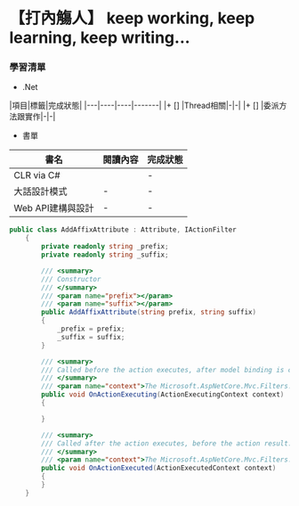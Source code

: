 # 【打內觴人】 keep working, keep learning, keep writing... #

### 學習清單 ###

+ .Net 
 
|項目|標籤|完成狀態|
|---|----|----|-------|
|+ [] |Thread相關|-|-|
|+ [] |委派方法跟實作|-|-|


+ 書單
 
|書名|閱讀內容|完成狀態|
|----|----|-------|
|CLR via C#||-|
|大話設計模式|-|-|
|Web API建構與設計|-|-|


``` C#
public class AddAffixAttribute : Attribute, IActionFilter
    {
        private readonly string _prefix;
        private readonly string _suffix;

        /// <summary>
        /// Constructor
        /// </summary>
        /// <param name="prefix"></param>
        /// <param name="suffix"></param>
        public AddAffixAttribute(string prefix, string suffix)
        {
            _prefix = prefix;
            _suffix = suffix;
        }

        /// <summary>
        /// Called before the action executes, after model binding is complete.
        /// </summary>
        /// <param name="context">The Microsoft.AspNetCore.Mvc.Filters.ActionExecutedContext.</param>
        public void OnActionExecuting(ActionExecutingContext context)
        {

        }

        /// <summary>
        /// Called after the action executes, before the action result.
        /// </summary>
        /// <param name="context">The Microsoft.AspNetCore.Mvc.Filters.ActionExecutedContext.</param>
        public void OnActionExecuted(ActionExecutedContext context)
        {
        }
    }
```
